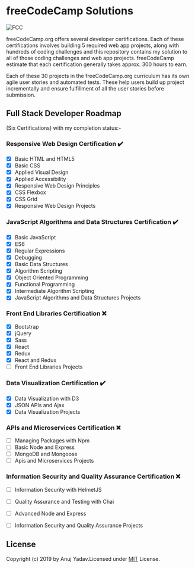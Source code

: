 # freeCodeCamp Solutions

![FCC ][fcc-img]

[fcc-img]:https://camo.githubusercontent.com/60c67cf9ac2db30d478d21755289c423e1f985c6/68747470733a2f2f73332e616d617a6f6e6177732e636f6d2f66726565636f646563616d702f776964652d736f6369616c2d62616e6e65722e706e67

freeCodeCamp.org offers several developer certifications. Each of these certifications involves building 5 required web app projects, along with hundreds of coding challenges and this repository contains my solution to all of those coding challenges and web app projects. freeCodeCamp estimate that each certification generally takes approx. 300 hours to earn.

Each of these 30 projects in the freeCodeCamp.org curriculum has its own agile user stories and automated tests. These help users build up project incrementally and ensure fulfillment of all the user stories before submission.

## Full Stack Developer Roadmap 
   (Six Certifications) with my completion status:-


 ### **Responsive Web Design Certification** :heavy_check_mark: 

* [x] Basic HTML and HTML5
* [x] Basic CSS
* [x] Applied Visual Design
* [x] Applied Accessibility
* [x] Responsive Web Design Principles
* [x] CSS Flexbox
* [x] CSS Grid
* [x] Responsive Web Design Projects

### JavaScript Algorithms and Data Structures Certification :heavy_check_mark: 
* [x] Basic JavaScript
* [x] ES6
* [x] Regular Expressions
* [x] Debugging
* [x] Basic Data Structures
* [x] Algorithm Scripting
* [x] Object Oriented Programming
* [x] Functional Programming
* [x] Intermediate Algorithm Scripting
* [x] JavaScript Algorithms and Data Structures Projects

### Front End Libraries Certification :x:
* [x] Bootstrap
* [x] jQuery
* [x] Sass
* [x] React
* [x] Redux
* [x] React and Redux
* [ ] Front End Libraries Projects

### Data Visualization Certification :heavy_check_mark:
* [x] Data Visualization with D3
* [x] JSON APIs and Ajax
* [x] Data Visualization Projects

### APIs and Microservices Certification :x:
* [ ] Managing Packages with Npm
* [ ] Basic Node and Express
* [ ] MongoDB and Mongoose
* [ ] Apis and Microservices Projects

### Information Security and Quality Assurance Certification :x:
* [ ] Information Security with HelmetJS
* [ ] Quality Assurance and Testing with Chai
* [ ] Advanced Node and Express
* [ ] Information Security and Quality Assurance Projects


## License
Copyright (c) 2019 by Anuj Yadav.Licensed under [MIT](https://choosealicense.com/licenses/mit/) License.
